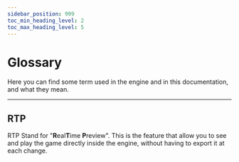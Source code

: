 ```yaml
---
sidebar_position: 999
toc_min_heading_level: 2
toc_max_heading_level: 5
---
```


# Glossary

Here you can find some term used in the engine and in this documentation, and what they mean.

---
## RTP

RTP Stand for "**R**eal**T**ime **P**review". This is the feature that allow you to see and play the game directly inside the engine, without having to export it at each change.
